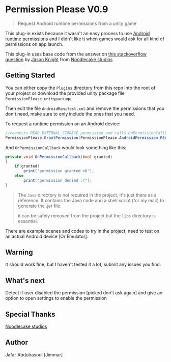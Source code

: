# Permission Please V0.9
>Request Android runtime permissions from a unity game

This plug-in exists because it wasn't an easy process to use [Android runtime permissions](https://developer.android.com/training/permissions/requesting) and I didn't like it when games would ask for all kind of permissions on app launch.

This plug-in uses base code from the answer on [this stackoverflow question](https://stackoverflow.com/questions/35027043/implementing-android-6-0-permissions-in-unity3d) by [Jason Knight](https://stackoverflow.com/users/5919897/jason-knight) from [Noodlecake studios](http://www.noodlecake.com/)

## Getting Started
You can either copy the `Plugins` directory from this repo into the root of your project or download the provided unity package file `PermissionPlease.unitypackage`.

Then edit the file `AndroidManifest.xml` and remove the permissions that you don't need, make sure to only include the ones that you need.

To request a runtime permission on an Android device:
``` cs
//requests READ_EXTERNAL_STORAGE permission and calls OnPermissionCallback(bool) with the result if it was granted or not, true is supplied to enable logging.
PermissionPlease.GrantPermission(PermissionPlease.AndroidPermission.READ_EXTERNAL_STORAGE, OnPermissionCallback, true);
```
And `OnPermissionCallback` would look something like this:
```cs
private void OnPermissionCallback(bool granted)
{
    if(granted)
        print("permission granted xD");
    else
        print("permission denied :(");
}
```

> The `Java` directory is not required in the project, it's just there as a reference. It contains the Java code and a shell script (for my mac) to generate the .jar file.
>
>  it can be safely removed from the project but the `libs` directory is essential.

There are example scenes and codes to try in the project, need to test on an actual Android device [Or Emulator].



## Warning
It should work fine, but I haven't tested it a lot, submit any issues you find.

## What's next
Detect if user disabled the permission [picked don't ask again] and give an option to open settings to enable the permission 

## Special Thanks
[Noodlecake studios](http://www.noodlecake.com/)

## Author
Jafar Abdulrasoul [Jimmar]
